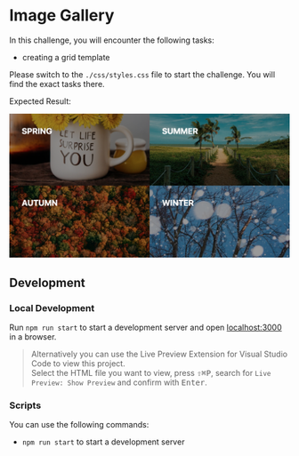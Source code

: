 # Image Gallery

In this challenge, you will encounter the following tasks:

- creating a grid template

Please switch to the `./css/styles.css` file to start the challenge. You will find the exact tasks there.

Expected Result:

![result](./assets/grid-challenge_image-gallery.png)

## Development

### Local Development

Run `npm run start` to start a development server and open [localhost:3000](http://localhost:3000) in a browser.

> Alternatively you can use the Live Preview Extension for Visual Studio Code to view this project.  
> Select the HTML file you want to view, press <kbd>⇧</kbd><kbd>⌘</kbd><kbd>P</kbd>, search for `Live Preview: Show Preview` and confirm with <kbd>Enter</kbd>.

### Scripts

You can use the following commands:

- `npm run start` to start a development server
